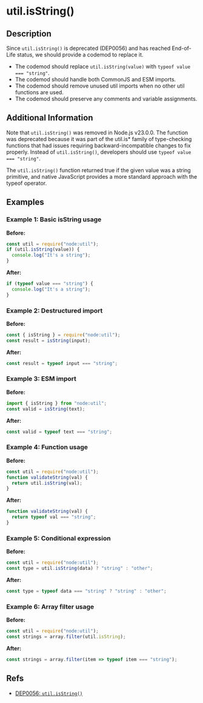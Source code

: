 # util.isString()

## Description

Since `util.isString()` is deprecated (DEP0056) and has reached End-of-Life status, we should provide a codemod to replace it.

- The codemod should replace `util.isString(value)` with `typeof value === "string"`.
- The codemod should handle both CommonJS and ESM imports.
- The codemod should remove unused util imports when no other util functions are used.
- The codemod should preserve any comments and variable assignments.

## Additional Information

Note that `util.isString()` was removed in Node.js v23.0.0. The function was deprecated because it was part of the util.is* family of type-checking functions that had issues requiring backward-incompatible changes to fix properly. Instead of `util.isString()`, developers should use `typeof value === "string"`.

The `util.isString()` function returned true if the given value was a string primitive, and native JavaScript provides a more standard approach with the typeof operator.

## Examples

### Example 1: Basic isString usage

**Before:**

```js
const util = require("node:util");
if (util.isString(value)) {
  console.log("It's a string");
}
```

**After:**

```js
if (typeof value === "string") {
  console.log("It's a string");
}
```

### Example 2: Destructured import

**Before:**

```js
const { isString } = require("node:util");
const result = isString(input);
```

**After:**

```js
const result = typeof input === "string";
```

### Example 3: ESM import

**Before:**

```js
import { isString } from "node:util";
const valid = isString(text);
```

**After:**

```js
const valid = typeof text === "string";
```

### Example 4: Function usage

**Before:**

```js
const util = require("node:util");
function validateString(val) {
  return util.isString(val);
}
```

**After:**

```js
function validateString(val) {
  return typeof val === "string";
}
```

### Example 5: Conditional expression

**Before:**

```js
const util = require("node:util");
const type = util.isString(data) ? "string" : "other";
```

**After:**

```js
const type = typeof data === "string" ? "string" : "other";
```

### Example 6: Array filter usage

**Before:**

```js
const util = require("node:util");
const strings = array.filter(util.isString);
```

**After:**

```js
const strings = array.filter(item => typeof item === "string");
```

## Refs

- [DEP0056: `util.isString()`](https://nodejs.org/api/deprecations.html#dep0056)